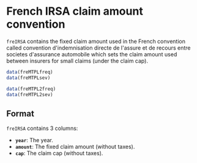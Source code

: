 # French IRSA claim amount convention

`freIRSA` contains the fixed claim amount used in the French convention called convention d'indemnisation directe de l'assure et de recours entre societes d'assurance automobile which sets the claim amount used between insurers for small claims (under the claim cap).

```r
data(freMTPLfreq)
data(freMTPLsev)

data(freMTPL2freq)
data(freMTPL2sev)
```

## Format

`freIRSA` contains 3 columns:

- **`year`**: The year.
- **`amount`**: The fixed claim amount (without taxes).
- **`cap`**: The claim cap (without taxes).
